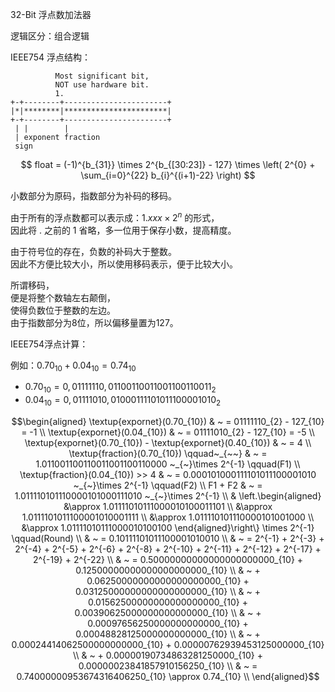 32-Bit 浮点数加法器

逻辑区分：组合逻辑

IEEE754 浮点结构：

              Most significant bit,     
              NOT use hardware bit.     
              1.                         
    +-+--------+-----------------------+ 
    |*|********|***********************| 
    +-+--------+-----------------------+ 
     | |        |                        
     | exponent fraction                 
     sign                                

$$
float = (-1)^{b_{31}} \times 2^{b_{[30:23]} - 127} \times \left( 2^{0} + \sum_{i=0}^{22} b_{i}^{(i+1)-22} \right)
$$

小数部分为原码，指数部分为补码的移码。

由于所有的浮点数都可以表示成：$`1.xxx \times 2^{n}`$ 的形式， \
因此将 $`.`$ 之前的 $`1`$ 省略，多一位用于保存小数，提高精度。

由于符号位的存在，负数的补码大于整数。 \
因此不方便比较大小，所以使用移码表示，便于比较大小。

所谓移码， \
便是将整个数轴左右颠倒， \
使得负数位于整数的左边。 \
由于指数部分为8位，所以偏移量置为127。

IEEE754浮点计算：

例如：$`0.70_{10} + 0.04_{10} = 0.74_{10}`$
- $`0.70_{10} = 0,01111110,01100110011001100110011_{2}`$
- $`0.04_{10} = 0,01111010,01000111101011100001010_{2}`$ 

```math
\begin{aligned}
                                    \textup{expornet}(0.70_{10}) & ~ = 01111110_{2} - 127_{10} = -1 \\
                                    \textup{expornet}(0.04_{10}) & ~ = 01111010_{2} - 127_{10} = -5 \\
     \textup{expornet}(0.70_{10}) - \textup{expornet}(0.40_{10}) & ~ = 4 \\
                       \textup{fraction}(0.70_{10}) \qquad~_{~~} & ~ = 1.011001100110011001100110000 ~_{~}\times 2^{-1} \qquad(F1) \\
                       \textup{fraction}(0.04_{10}) >> 4         & ~ = 0.000101000111101011100001010 ~_{~}\times 2^{-1} \qquad(F2) \\
                                                         F1 + F2 & ~ = 1.011110101110000101000111010 ~_{~}\times 2^{-1} \\
                                                                 & \left.\begin{aligned}
                                                                        &\approx 1.01111010111000010100011101 \\
                                                                        &\approx 1.0111101011100001010001111  \\
                                                                        &\approx 1.011110101110000101001000   \\
                                                                        &\approx 1.01111010111000010100100    
                                                                    \end{aligned}\right\} \times 2^{-1} \qquad(Round) \\
                                                                 & ~ = 0.10111101011100001010010 \\
                                                                 & ~ = 2^{-1} + 2^{-3} + 2^{-4} + 2^{-5} + 2^{-6} + 2^{-8} + 2^{-10} + 2^{-11} + 2^{-12} + 2^{-17} + 2^{-19} + 2^{-22} \\
                                                                 & ~ = 0.50000000000000000000000_{10} + 0.12500000000000000000000_{10} \\
                                                                 & ~ + 0.06250000000000000000000_{10} + 0.03125000000000000000000_{10} \\
                                                                 & ~ + 0.01562500000000000000000_{10} + 0.00390625000000000000000_{10} \\
                                                                 & ~ + 0.00097656250000000000000_{10} + 0.00048828125000000000000_{10} \\
                                                                 & ~ + 0.00024414062500000000000_{10} + 0.00000762939453125000000_{10} \\
                                                                 & ~ + 0.00000190734863281250000_{10} + 0.00000023841857910156250_{10} \\
                                                                 & ~ = 0.74000000953674316406250_{10} \approx 0.74_{10} \\
\end{aligned}
```
